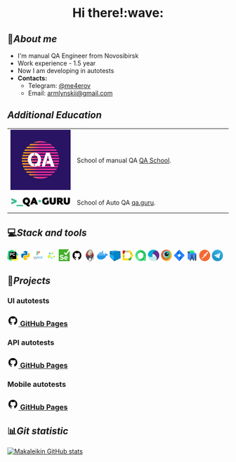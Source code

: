 <div align="center">
   <h1>
      Hi there!:wave:
   </h1>
</div>

## 👦*About me*

+ I'm manual QA Engineer from Novosibirsk
+ Work experience - 1.5 year
+ Now I am developing in autotests
+ **Contacts:**
  + Telegram: [@me4erov](https://t.me/me4erov)
  + Email: armlynskii@gmail.com

## *Additional Education*

<table width="100%" border='0'>
   <tr><td width="30%" height="5%" valign="bottom"><img src="img/krotov.png"></td><td valign="middle">School of manual QA <a target="_blank" href="https://vk.com/qakrotov">QA School</a>.</td></tr>
   
   <tr><td width="30%" valign="bottom"><img src="img/qa_guru.png"></td><td valign="middle">School of Auto QA <a target="_blank" href="https://qa.guru">qa.guru</a>.</td></tr>
   </tr>
  </table>

## 💻*Stack and tools*
  <code><img width="5%" title="Pycharm" src="img/pycharm.png"></code>
  <code><img width="5%" title="Python" src="img/python.png"></code>
  <code><img width="5%" title="Pytest" src="img/pytest.png"></code>
  <code><img width="5%" title="Selene" src="img/selene.png"></code>
  <code><img width="5%" title="Selenium" src="img/selenium.png"></code>
  <code><img width="5%" title="GitHub" src="img/github.png"></code>
  <code><img width="5%" title="Jenkins" src="img/jenkins.png"></code>
  <code><img width="5%" title="Docker" src="img/docker.png"></code>
  <code><img width="5%" title="Selenoid" src="img/selenoid.png"></code>
  <code><img width="5%" title="Allure Report" src="img/allure_report.png"></code>
  <code><img width="5%" title="Allure TestOps" src="img/allure_testops.png"></code>
  <code><img width="5%" title="Appium" src="img/appium.png"></code>
  <code><img width="5%" title="Browserstack" src="img/browserstack.png"></code>
  <code><img width="5%" title="Jira" src="img/jira.png"></code>
  <code><img width="5%" title="Android Studio" src="img/android_studio.png"></code>
  <code><img width="5%" title="Postman" src="img/postman.png"></code>
  <code><img width="5%" title="Telegram" src="img/tg.png"></code>

## 💾*Projects*

### UI autotests

### <a href="https://github.com/Makaleikin/diploma_ui_tests"><img width="5%" title="GitHub" src="img/github.png"> [GitHub Pages](https://github.com/Makaleikin/diploma_ui_tests)

### API autotests
### <a href="https://github.com/Makaleikin/rest_api_diploma"><img width="5%" title="GitHub" src="img/github.png"> [GitHub Pages](https://github.com/Makaleikin/rest_api_diploma)

### Mobile autotests
### <a href="https://github.com/Makaleikin/android_tests_diploma"><img width="5%" title="GitHub" src="img/github.png"> [GitHub Pages](https://github.com/Makaleikin/android_tests_diploma)

## 📊*Git statistic*

[![Makaleikin GitHub stats](https://github-readme-stats.vercel.app/api?username=Makaleikin&theme=dracula)](https://github.com/anuraghazra/github-readme-stats)
